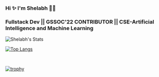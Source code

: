 ### Hi ✨ I'm Shelabh  🤌🏻
<h3>Fullstack Dev || GSSOC'22 CONTRIBUTOR || CSE-Artificial Intelligence and Machine Learning </h3>



    
   ![Shelabh's Stats](https://github-readme-stats.vercel.app/api?username=Shelabh&&theme=chartreuse-dark&show_icons=true)
  <br>
  
  [![Top Langs](https://github-readme-stats.vercel.app/api/top-langs/?username=Shelabh&langs_count=8&layout=compact&title_color=0bfc03&icon_color=0bfc03&text_color=e0e0e0&bg_color=000000)](https://github.com/anuraghazra/github-readme-stats)
  
  
  <br>

        
[![trophy](https://github-profile-trophy.vercel.app/?username=Shelabh&theme=darkhub&row=1&margin-w=15&margin-h=15)](https://github.com/ryo-ma/github-profile-trophy)
